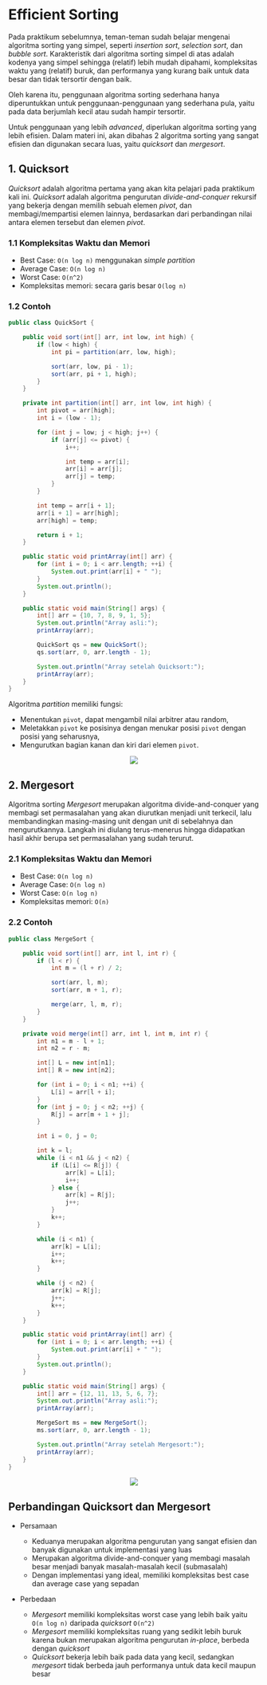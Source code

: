 # Efficient Sorting

Pada praktikum sebelumnya, teman-teman sudah belajar mengenai algoritma sorting yang simpel, seperti _insertion sort_, _selection sort_, dan _bubble sort_. Karakteristik dari algoritma sorting simpel di atas adalah kodenya yang simpel sehingga (relatif) lebih mudah dipahami, kompleksitas waktu yang (relatif) buruk, dan performanya yang kurang baik untuk data besar dan tidak tersortir dengan baik.

Oleh karena itu, penggunaan algoritma sorting sederhana hanya diperuntukkan untuk penggunaan-penggunaan yang sederhana pula, yaitu pada data berjumlah kecil atau sudah hampir tersortir.

Untuk penggunaan yang lebih _advanced_, diperlukan algoritma sorting yang lebih efisien. Dalam materi ini, akan dibahas 2 algoritma sorting yang sangat efisien dan digunakan secara luas, yaitu _quicksort_ dan _mergesort_.

## 1. Quicksort

_Quicksort_ adalah algoritma pertama yang akan kita pelajari pada praktikum kali ini. _Quicksort_ adalah algoritma pengurutan _divide-and-conquer_ rekursif yang bekerja dengan memilih sebuah elemen _pivot_, dan membagi/mempartisi elemen lainnya, berdasarkan dari perbandingan nilai antara elemen tersebut dan elemen _pivot_.

### 1.1 Kompleksitas Waktu dan Memori

-   Best Case: `O(n log n)` menggunakan _simple partition_
-   Average Case: `O(n log n)`
-   Worst Case: `O(n^2)`
-   Kompleksitas memori: secara garis besar `O(log n)`

### 1.2 Contoh

```Java
public class QuickSort {

    public void sort(int[] arr, int low, int high) {
        if (low < high) {
            int pi = partition(arr, low, high);

            sort(arr, low, pi - 1);
            sort(arr, pi + 1, high);
        }
    }

    private int partition(int[] arr, int low, int high) {
        int pivot = arr[high];
        int i = (low - 1);

        for (int j = low; j < high; j++) {
            if (arr[j] <= pivot) {
                i++;

                int temp = arr[i];
                arr[i] = arr[j];
                arr[j] = temp;
            }
        }

        int temp = arr[i + 1];
        arr[i + 1] = arr[high];
        arr[high] = temp;

        return i + 1;
    }

    public static void printArray(int[] arr) {
        for (int i = 0; i < arr.length; ++i) {
            System.out.print(arr[i] + " ");
        }
        System.out.println();
    }

    public static void main(String[] args) {
        int[] arr = {10, 7, 8, 9, 1, 5};
        System.out.println("Array asli:");
        printArray(arr);

        QuickSort qs = new QuickSort();
        qs.sort(arr, 0, arr.length - 1);

        System.out.println("Array setelah Quicksort:");
        printArray(arr);
    }
}
```

Algoritma _partition_ memiliki fungsi:

-   Menentukan `pivot`, dapat mengambil nilai arbitrer atau random,
-   Meletakkan `pivot` ke posisinya dengan menukar posisi `pivot` dengan posisi yang seharusnya,
-   Mengurutkan bagian kanan dan kiri dari elemen `pivot`.

<div align="center">
<img src="https://lh7-us.googleusercontent.com/docsz/AD_4nXd_VD-PkxcpHnLp5ZJrgUXyIgh1ln6thyBna__49yH3YrOFSWdkcc2Qh8Lxf74uIcfnkpTWkump1uHsXt8HUBi2p4DpNRy43GStHkxkxr0e9E8hVx8Lpszk3rcO9yVUSd1-7BJUsaLsB6pNM5_70uOYNTw_?key=3_UPicvf_BgAHhUYi-MqCw"></img>
</div>

## 2. Mergesort

Algoritma sorting _Mergesort_ merupakan algoritma divide-and-conquer yang membagi set permasalahan yang akan diurutkan menjadi unit terkecil, lalu membandingkan masing-masing unit dengan unit di sebelahnya dan mengurutkannya. Langkah ini diulang terus-menerus hingga didapatkan hasil akhir berupa set permasalahan yang sudah terurut.

### 2.1 Kompleksitas Waktu dan Memori

-   Best Case: `O(n log n)`
-   Average Case: `O(n log n)`
-   Worst Case: `O(n log n)`
-   Kompleksitas memori: `O(n)`

### 2.2 Contoh

```Java
public class MergeSort {

    public void sort(int[] arr, int l, int r) {
        if (l < r) {
            int m = (l + r) / 2;

            sort(arr, l, m);
            sort(arr, m + 1, r);

            merge(arr, l, m, r);
        }
    }

    private void merge(int[] arr, int l, int m, int r) {
        int n1 = m - l + 1;
        int n2 = r - m;

        int[] L = new int[n1];
        int[] R = new int[n2];

        for (int i = 0; i < n1; ++i) {
            L[i] = arr[l + i];
        }
        for (int j = 0; j < n2; ++j) {
            R[j] = arr[m + 1 + j];
        }

        int i = 0, j = 0;

        int k = l;
        while (i < n1 && j < n2) {
            if (L[i] <= R[j]) {
                arr[k] = L[i];
                i++;
            } else {
                arr[k] = R[j];
                j++;
            }
            k++;
        }

        while (i < n1) {
            arr[k] = L[i];
            i++;
            k++;
        }

        while (j < n2) {
            arr[k] = R[j];
            j++;
            k++;
        }
    }

    public static void printArray(int[] arr) {
        for (int i = 0; i < arr.length; ++i) {
            System.out.print(arr[i] + " ");
        }
        System.out.println();
    }

    public static void main(String[] args) {
        int[] arr = {12, 11, 13, 5, 6, 7};
        System.out.println("Array asli:");
        printArray(arr);

        MergeSort ms = new MergeSort();
        ms.sort(arr, 0, arr.length - 1);

        System.out.println("Array setelah Mergesort:");
        printArray(arr);
    }
}
```

<div align="center">
<img src="https://upload.wikimedia.org/wikipedia/commons/c/cc/Merge-sort-example-300px.gif"></img>
</div>

## Perbandingan Quicksort dan Mergesort

-   Persamaan

    -   Keduanya merupakan algoritma pengurutan yang sangat efisien dan banyak digunakan untuk implementasi yang luas
    -   Merupakan algoritma divide-and-conquer yang membagi masalah besar menjadi banyak masalah-masalah kecil (submasalah)
    -   Dengan implementasi yang ideal, memiliki kompleksitas best case dan average case yang sepadan

-   Perbedaan

    -   _Mergesort_ memiliki kompleksitas worst case yang lebih baik yaitu `O(n log n)` daripada _quicksort_ `O(n^2)`
    -   _Mergesort_ memiliki kompleksitas ruang yang sedikit lebih buruk karena bukan merupakan algoritma pengurutan _in-place_, berbeda dengan _quicksort_
    -   _Quicksort_ bekerja lebih baik pada data yang kecil, sedangkan _mergesort_ tidak berbeda jauh performanya untuk data kecil maupun besar
